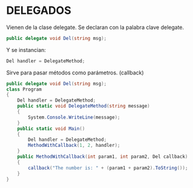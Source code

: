 DELEGADOS
=========

Vienen de la clase delegate.
Se declaran con la palabra clave delegate.

```csharp
public delegate void Del(string msg);
```

Y se instancian:

```csharp
Del handler = DelegateMethod;
```

Sirve para pasar métodos como parámetros. (callback)
```csharp
public delegate void Del(string msg);
class Program
{
    Del handler = DelegateMethod;
    public static void DelegateMethod(string message)
    {
        System.Console.WriteLine(message);
    }
    public static void Main()
    {
        Del handler = DelegateMethod;
        MethodWithCallback(1, 2, handler);
    }
    public MethodWithCallback(int param1, int param2, Del callback)
    {
        callback("The number is: " + (param1 + param2).ToString());
    }
}


















